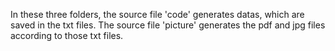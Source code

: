 In these three folders, the source file 'code' generates datas, which are saved in the txt files. The source file 'picture' generates the pdf and jpg files according to those txt files.
